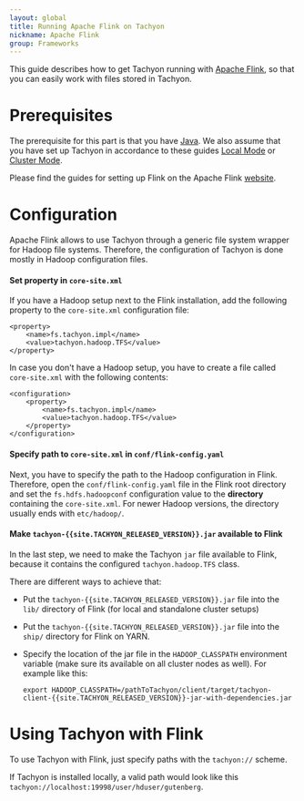 ```yaml
---
layout: global
title: Running Apache Flink on Tachyon
nickname: Apache Flink
group: Frameworks
---
```


This guide describes how to get Tachyon running with [Apache Flink](http://flink.apache.org/), so
that you can easily work with files stored in Tachyon.

# Prerequisites

The prerequisite for this part is that you have
[Java](https://github.com/amplab/tachyon/wiki/Java-setup/). We also assume that you have set up
Tachyon in accordance to these guides [Local Mode](Running-Tachyon-Locally.html) or
[Cluster Mode](Running-Tachyon-on-a-Cluster.html).

Please find the guides for setting up Flink on the Apache Flink [website](http://flink.apache.org/).

# Configuration

Apache Flink allows to use Tachyon through a generic file system wrapper for Hadoop file systems.
Therefore, the configuration of Tachyon is done mostly in Hadoop configuration files.

#### Set property in `core-site.xml`

If you have a Hadoop setup next to the Flink installation, add the following property to the
`core-site.xml` configuration file:

    <property>
        <name>fs.tachyon.impl</name>
        <value>tachyon.hadoop.TFS</value>
    </property>

In case you don't have a Hadoop setup, you have to create a file called `core-site.xml` with the
following contents:

    <configuration>
        <property>
            <name>fs.tachyon.impl</name>
            <value>tachyon.hadoop.TFS</value>
        </property>
    </configuration>

#### Specify path to `core-site.xml` in `conf/flink-config.yaml`

Next, you have to specify the path to the Hadoop configuration in Flink. Therefore, open the
`conf/flink-config.yaml` file in the Flink root directory and set the `fs.hdfs.hadoopconf`
configuration value to the **directory** containing the `core-site.xml`. For newer Hadoop versions,
the directory usually ends with `etc/hadoop/`.

#### Make `tachyon-{{site.TACHYON_RELEASED_VERSION}}.jar` available to Flink

In the last step, we need to make the Tachyon `jar` file available to Flink, because it contains the
configured `tachyon.hadoop.TFS` class.

There are different ways to achieve that:

- Put the `tachyon-{{site.TACHYON_RELEASED_VERSION}}.jar` file into the `lib/` directory of Flink
(for local and standalone cluster setups)
- Put the `tachyon-{{site.TACHYON_RELEASED_VERSION}}.jar` file into the `ship/` directory for Flink
on YARN.
- Specify the location of the jar file in the `HADOOP_CLASSPATH` environment variable (make sure its
available on all cluster nodes as well). For example like this:

      export HADOOP_CLASSPATH=/pathToTachyon/client/target/tachyon-client-{{site.TACHYON_RELEASED_VERSION}}-jar-with-dependencies.jar

# Using Tachyon with Flink

To use Tachyon with Flink, just specify paths with the `tachyon://` scheme.

If Tachyon is installed locally, a valid path would look like this
`tachyon://localhost:19998/user/hduser/gutenberg`.
